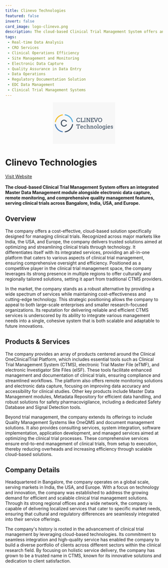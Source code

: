```yaml
---
title: Clinevo Technologies
featured: false
invert: false
card_image: logo-clinevo.png
description: The cloud-based Clinical Trial Management System offers an integrated Master Data Management module alongside electronic data capture, remote monitoring, and comprehensive quality management features, serving clinical trials across Bangalore, India, USA, and Europe.
tags: 
 - Real-time Data Analysis
 - CRO Services
 - Clinical Operations Efficiency
 - Site Management and Monitoring
 - Electronic Data Capture
 - Quality Assurance in Data Entry
 - Data Operations
 - Regulatory Documentation Solution
 - EDC Data Management
 - Clinical Trial Management Systems
---
```


<div align="center">
<a href="https://www.clinevotech.com/products/clinical-trial-management-system-ctms">
<img src="logo-clinevo.png" alt="Logo" style="min-width: 200px; max-width: 600px; height: auto;" >
</a>
</div>

# Clinevo Technologies
<a href="https://www.clinevotech.com/products/clinical-trial-management-system-ctms">Visit Website</a>
<br>
<br>
**The cloud-based Clinical Trial Management System offers an integrated Master Data Management module alongside electronic data capture, remote monitoring, and comprehensive quality management features, serving clinical trials across Bangalore, India, USA, and Europe.**

## Overview
The company offers a cost-effective, cloud-based solution specifically designed for managing clinical trials. Recognized across major markets like India, the USA, and Europe, the company delivers trusted solutions aimed at optimizing and streamlining clinical trials through technology. It differentiates itself with its integrated services, providing an all-in-one platform that caters to various aspects of clinical trial management, ensuring comprehensive oversight and efficiency. Positioned as a competitive player in the clinical trial management space, the company leverages its strong presence in multiple regions to offer culturally and regionally tailored solutions, setting it apart from traditional CTMS providers.

In the market, the company stands as a robust alternative by providing a wide spectrum of services while maintaining cost-effectiveness and cutting-edge technology. This strategic positioning allows the company to appeal to both large-scale enterprises and smaller research-focused organizations. Its reputation for delivering reliable and efficient CTMS services is underscored by its ability to integrate various management needs into a single, cohesive system that is both scalable and adaptable to future innovations.
## Products & Services 
The company provides an array of products centered around the Clinical OneClinicalTrial Platform, which includes essential tools such as Clinical Trial Management System (CTMS), electronic Trial Master File (eTMF), and electronic Investigator Site Files (eISF). These tools facilitate enhanced management and documentation of clinical trials, ensuring compliance and streamlined workflows. The platform also offers remote monitoring solutions and electronic data capture, focusing on improving data accuracy and accessibility for clinical studies. Other key products include Master Data Management modules, Metadata Repository for efficient data handling, and robust solutions for safety pharmacovigilance, including a dedicated Safety Database and Signal Detection tools. 

Beyond trial management, the company extends its offerings to include Quality Management Systems like OneQMS and document management solutions. It also provides consulting services, system integration, software implementation, application development, and managed services aimed at optimizing the clinical trial processes. These comprehensive services ensure end-to-end management of clinical trials, from setup to execution, thereby reducing overheads and increasing efficiency through scalable cloud-based solutions.
## Company Details 
Headquartered in Bangalore, the company operates on a global scale, serving markets in India, the USA, and Europe. With a focus on technology and innovation, the company was established to address the growing demand for efficient and scalable clinical trial management solutions. Through its strong regional offices and a wide network, the company is capable of delivering localized services that cater to specific market needs, ensuring that cultural and regulatory differences are seamlessly integrated into their service offerings.

The company's history is rooted in the advancement of clinical trial management by leveraging cloud-based technologies. Its commitment to seamless integration and high-quality service has enabled the company to build a diverse portfolio of clients across different sectors within the clinical research field. By focusing on holistic service delivery, the company has grown to be a trusted name in CTMS, known for its innovative solutions and dedication to client satisfaction.

